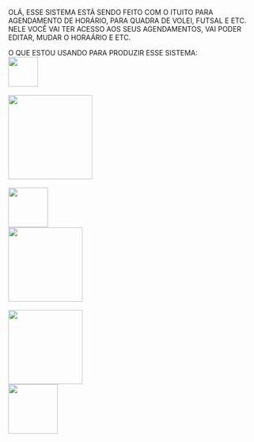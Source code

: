 OLÁ, ESSE SISTEMA ESTÁ SENDO FEITO COM O ITUITO PARA AGENDAMENTO DE HORÁRIO, PARA QUADRA DE VOLEI, FUTSAL E ETC. NELE VOCÊ VAI TER ACESSO AOS SEUS AGENDAMENTOS, VAI PODER EDITAR, MUDAR O HORAÁRIO E ETC.

O QUE ESTOU USANDO PARA PRODUZIR ESSE SISTEMA:
<br>
 <img src="https://w7.pngwing.com/pngs/915/519/png-transparent-typescript-hd-logo-thumbnail.png" alt="" width="60px" > 
            <br>
            <br>
            <img src="https://res.cloudinary.com/practicaldev/image/fetch/s--UZwm6YDO--/c_imagga_scale,f_auto,fl_progressive,h_900,q_auto,w_1600/https://dev-to-uploads.s3.amazonaws.com/uploads/articles/c97xibe1v9sti8zd6oqu.png" alt="" width="170px" >
            <br>
            <br>
            <img src="https://upload.wikimedia.org/wikipedia/commons/thumb/a/a7/React-icon.svg/1200px-React-icon.svg.png" alt="" width="80px" >
            <br>
            <img src="https://logowik.com/content/uploads/images/prisma2244.jpg" alt="" width="150px" >
            <br>
            <br>
            <img src="https://1000logos.net/wp-content/uploads/2021/11/Docker-Logo-2013.png" alt="" width="150px" >
            <br>
            <img src="https://www.tshirtgeek.com.br/wp-content/uploads/2021/08/com031.jpg" alt="" width="100px" >